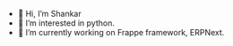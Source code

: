 - 👋 Hi, I’m Shankar
- 👀 I’m interested in python.
- 🌱 I’m currently working on Frappe framework, ERPNext.
<!--START_SECTION:waka-->
<!--END_SECTION:waka-->
